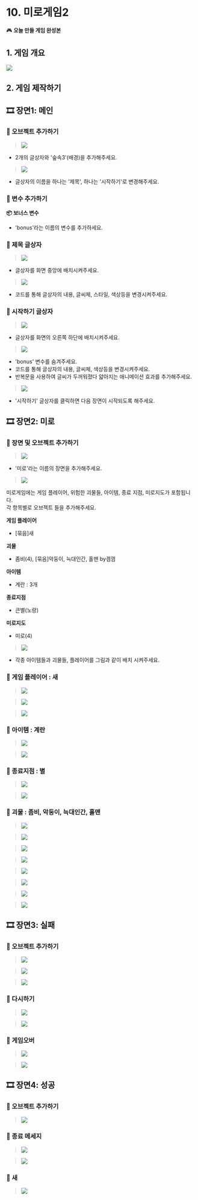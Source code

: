 # 10. 미로게임2 




🎮  **오늘 만들 게임 완성본**   
[]() 

## 1. 게임 개요
![](/img/10_미로게임/10_6.png)

 

## 2. 게임 제작하기





## 🎞️ 장면1: 메인 

### 🧩 오브젝트 추가하기 
> ![](/img/10_미로게임/10_28.png)
- 2개의 글상자와 '숲속3'(배경)을 추가해주세요. 

> ![](/img/10_미로게임/10_29.png)
- 글상자의 이름을 하나는 '제목', 하나는 '시작하기'로 변경해주세요. 


### 🧩 변수 추가하기
**📦 보너스 변수**
- 'bonus'라는 이름의 변수를 추가하세요. 

### 🧩 제목 글상자 

> ![](/img/10_미로게임/10_30.png)
- 글상자를 화면 중앙에 배치시켜주세요.
  
> ![](/img/10_미로게임/10_31.png)
- 코드를 통해 글상자의 내용, 글씨체, 스타일, 색상등을 변경시켜주세요.

### 🧩 시작하기 글상자

> ![](/img/10_미로게임/10_32.png)
- 글상자를 화면의 오른쪽 하단에 배치시켜주세요. 


> ![](/img/10_미로게임/10_33.png)
- 'bonus' 변수를 숨겨주세요. 
-  코드를 통해 글상자의 내용, 글씨체, 색상등을 변경시켜주세요.
-  반복문을 사용하여 글씨가 두꺼워졌다 얇아지는 애니메이션 효과를 추가해주세요.


> ![](/img/10_미로게임/10_34.png)
- '시작하기' 글상자를 클릭하면 다음 장면이 시작되도록 해주세요. 


## 🎞️ 장면2: 미로
### 🧩 장면 및 오브젝트 추가하기 

> ![](/img/10_미로게임/10_36.png)

- '미로'라는 이름의 장면을 추가해주세요. 




> ![](/img/10_미로게임/10_35.png)

미로게임에는 게임 플레이어, 위험한 괴물들, 아이템, 종료 지점, 미로지도가 포함됩니다.   
각 항목별로 오브젝트 들을 추가해주세요.

**게임 플레이어**
- [묶음]새
  
**괴물**
- 좀비(4), [묶음]악둥이, 늑대인간, 홀맨 by겜껌

**아이템**
- 계란 : 3개 

**종료지점**
- 큰별(노랑) 

**미로지도**
- 미로(4)

> ![](/img/10_미로게임/10_37.png)
- 각종 아이템들과 괴물들, 플레이어를 그림과 같이 배치 시켜주세요. 


### 🧩 게임 플레이어 : 새

> ![](/img/10_미로게임/10_새.png)


> ![](/img/10_미로게임/10_38.png)

> ![](/img/10_미로게임/10_39.png)

### 🧩 아이템 : 계란 

> ![](/img/10_미로게임/10_계란.png)


> ![](/img/10_미로게임/10_40.png)

### 🧩 종료지점 : 별 

> ![](/img/10_미로게임/10_별.png)

> ![](/img/10_미로게임/10_41.png)

### 🧩 괴물 : 좀비, 악둥이, 늑대인간, 홀맨


> ![](/img/10_미로게임/10_좀비.png)   

> ![](/img/10_미로게임/10_42.png)


> ![](/img/10_미로게임/10_악둥이.png)   

> ![](/img/10_미로게임/10_43.png)


> ![](/img/10_미로게임/10_늑대인간.png)   

> ![](/img/10_미로게임/10_44.png)


> ![](/img/10_미로게임/10_홀맨.png)

> ![](/img/10_미로게임/10_45.png)



## 🎞️ 장면3: 실패
### 🧩 오브젝트 추가하기 
> ![](/img/10_미로게임/10_46.png)

> ![](/img/10_미로게임/10_47.png)


> ![](/img/10_미로게임/10_49.png)


### 🧩 다시하기 
> ![](/img/10_미로게임/10_50.png)


> ![](/img/10_미로게임/10_51.png)

### 🧩 게임오버 
> ![](/img/10_미로게임/10_52.png)


> ![](/img/10_미로게임/10_53.png)


## 🎞️ 장면4: 성공  
### 🧩 오브젝트 추가하기
> ![](/img/10_미로게임/10_48.png)

### 🧩 종료 메세지 
> ![](/img/10_미로게임/10_54.png)

> ![](/img/10_미로게임/10_56.png)

### 🧩 새 
> ![](/img/10_미로게임/10_55.png)



